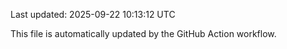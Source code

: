 Last updated: 2025-09-22 10:13:12 UTC

This file is automatically updated by the GitHub Action workflow.
